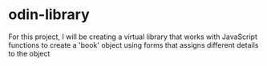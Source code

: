 # odin-library

For this project, I will be creating a virtual library that works with JavaScript functions to create a 'book' object using forms that assigns different details to the object
